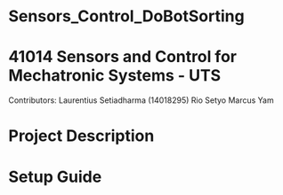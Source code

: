 # Sensors_Control_DoBotSorting
# 41014 Sensors and Control for Mechatronic Systems - UTS

Contributors:
Laurentius Setiadharma (14018295)
Rio Setyo
Marcus Yam

# Project Description

# Setup Guide


